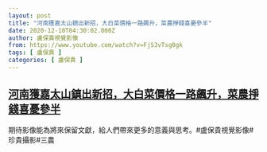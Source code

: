 ```yaml
---
layout: post
title: "河南獲嘉太山鎮出新招，大白菜價格一路飆升，菜農掙錢喜憂參半"
date: 2020-12-10T04:30:02.000Z
author: 盧保貴視覺影像
from: https://www.youtube.com/watch?v=FjS3vTsg0gk
tags: [ 盧保貴 ]
categories: [ 盧保貴 ]
---
```

<!--1607574602000-->
[河南獲嘉太山鎮出新招，大白菜價格一路飆升，菜農掙錢喜憂參半](https://www.youtube.com/watch?v=FjS3vTsg0gk)
------

<div>
期待影像能為將來保留文獻，給人們帶來更多的意義與思考。#盧保貴視覺影像#珍貴攝影#三農
</div>
